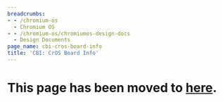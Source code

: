 ```yaml
---
breadcrumbs:
- - /chromium-os
  - Chromium OS
- - /chromium-os/chromiumos-design-docs
  - Design Documents
page_name: cbi-cros-board-info
title: 'CBI: CrOS Board Info'
---
```


# This page has been moved to [here](https://chromium.googlesource.com/chromiumos/docs/+/HEAD/design_docs/cros_board_info.md).
